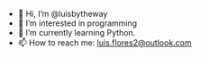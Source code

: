- 👋 Hi, I’m @luisbytheway
- 👀 I’m interested in programming
- 🌱 I’m currently learning Python.
- 📫 How to reach me: luis.flores2@outlook.com

<!---
luisbytheway/luisbytheway is a ✨ special ✨ repository because its `README.md` (this file) appears on your GitHub profile.
You can click the Preview link to take a look at your changes.
--->
